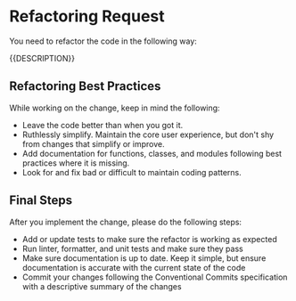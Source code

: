 # Refactoring Request
You need to refactor the code in the following way:

{{DESCRIPTION}}

## Refactoring Best Practices
While working on the change, keep in mind the following:
- Leave the code better than when you got it.
- Ruthlessly simplify. Maintain the core user experience, but don't shy from changes that simplify or improve.
- Add documentation for functions, classes, and modules following best practices where it is missing.
- Look for and fix bad or difficult to maintain coding patterns.

## Final Steps
After you implement the change, please do the following steps:
- Add or update tests to make sure the refactor is working as expected
- Run linter, formatter, and unit tests and make sure they pass
- Make sure documentation is up to date. Keep it simple, but ensure documentation is accurate with the current state of the code
- Commit your changes following the Conventional Commits specification with a descriptive summary of the changes
